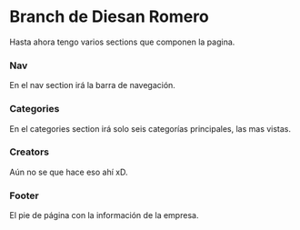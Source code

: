 # Branch de Diesan Romero

Hasta ahora tengo varios sections que componen la pagina.

### Nav 
En el nav section irá la barra de navegación.
### Categories
En el categories section irá solo seis categorías principales, las mas vistas.
### Creators
Aún no se que hace eso ahí xD.
### Footer
El pie de página con la información de la empresa.
